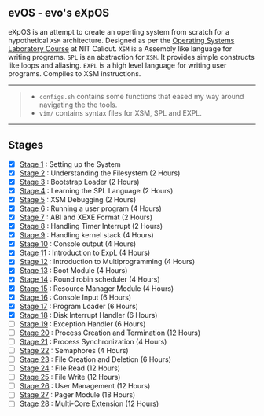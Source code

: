 ## evOS - evo's eXpOS

eXpOS is an attempt to create an operting system from scratch for a hypothetical `XSM` architecture. Designed as per the [Operating Systems Laboratory Course](https://exposnitc.github.io/) at NIT Calicut.
`XSM` is a Assembly like language for writing programs.
`SPL` is an abstraction for `XSM`. It provides simple constructs like loops and aliasing.
`EXPL` is a high level language for writing user programs. Compiles to XSM instructions.

---

> - `configs.sh` contains some functions that eased my way around navigating the the tools.
> - `vim/` contains syntax files for XSM, SPL and EXPL.

---

## Stages

- [x] [Stage 1]() : Setting up the System
- [x] [Stage 2]() : Understanding the Filesystem (2 Hours)
- [x] [Stage 3](https://github.com/adhyuthn/evOS/tree/main/stages/stage_3) : Bootstrap Loader (2 Hours)
- [x] [Stage 4](https://github.com/adhyuthn/evOS/tree/main/stages/stage_4) : Learning the SPL Language (2 Hours)
- [x] [Stage 5](https://github.com/adhyuthn/evOS/tree/main/stages/stage_5) : XSM Debugging (2 Hours)
- [x] [Stage 6](https://github.com/adhyuthn/evOS/tree/main/stages/stage_6) : Running a user program (4 Hours)
- [x] [Stage 7](https://github.com/adhyuthn/evOS/tree/main/stages/stage_7) : ABI and XEXE Format (2 Hours)
- [x] [Stage 8](https://github.com/adhyuthn/evOS/tree/main/stages/stage_8) : Handling Timer Interrupt (2 Hours)
- [x] [Stage 9](https://github.com/adhyuthn/evOS/tree/main/stages/stage_9) : Handling kernel stack (4 Hours)
- [x] [Stage 10](https://github.com/adhyuthn/evOS/tree/main/stages/stage_10) : Console output (4 Hours)
- [x] [Stage 11](https://github.com/adhyuthn/evOS/tree/main/stages/stage_11) : Introduction to ExpL (4 Hours)
- [x] [Stage 12](https://github.com/adhyuthn/evOS/tree/main/stages/stage_12) : Introduction to Multiprogramming (4 Hours)
- [x] [Stage 13](https://github.com/adhyuthn/evOS/tree/main/stages/stage_13) : Boot Module (4 Hours)
- [x] [Stage 14](https://github.com/adhyuthn/evOS/tree/main/stages/stage_14) : Round robin scheduler (4 Hours)
- [x] [Stage 15](https://github.com/adhyuthn/evOS/tree/main/stages/stage_15) : Resource Manager Module (4 Hours)
- [x] [Stage 16]() : Console Input (6 Hours)
- [x] [Stage 17]() : Program Loader (6 Hours)
- [x] [Stage 18]() : Disk Interrupt Handler (6 Hours)
- [ ] [Stage 19]() : Exception Handler (6 Hours)
- [ ] [Stage 20]() : Process Creation and Termination (12 Hours)
- [ ] [Stage 21]() : Process Synchronization (4 Hours)
- [ ] [Stage 22]() : Semaphores (4 Hours)
- [ ] [Stage 23]() : File Creation and Deletion (6 Hours)
- [ ] [Stage 24]() : File Read (12 Hours)
- [ ] [Stage 25]() : File Write (12 Hours)
- [ ] [Stage 26]() : User Management (12 Hours)
- [ ] [Stage 27]() : Pager Module (18 Hours)
- [ ] [Stage 28]() : Multi-Core Extension (12 Hours)

